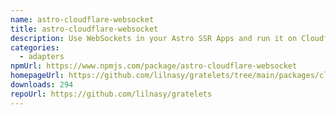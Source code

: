 ```yaml
---
name: astro-cloudflare-websocket
title: astro-cloudflare-websocket
description: Use WebSockets in your Astro SSR Apps and run it on Cloudflare Workers.
categories:
  - adapters
npmUrl: https://www.npmjs.com/package/astro-cloudflare-websocket
homepageUrl: https://github.com/lilnasy/gratelets/tree/main/packages/cloudflare-websocket
downloads: 294
repoUrl: https://github.com/lilnasy/gratelets
---
```


